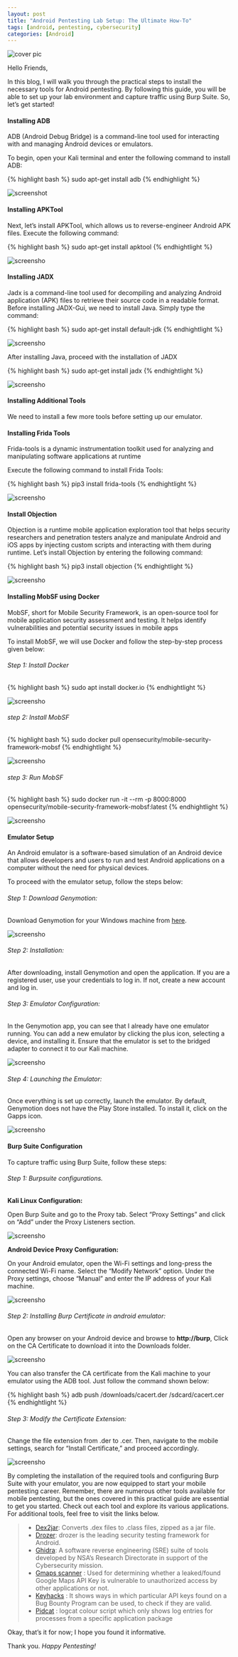 ```yaml
---
layout: post
title: "Android Pentesting Lab Setup: The Ultimate How-To"
tags: [android, pentesting, cybersecurity]
categories: [Android]
---
```


![cover pic](/images/blog1/1.jpg)


Hello Friends,

In this blog, I will walk you through the practical steps to install the necessary tools for Android pentesting. By following this guide, you will be able to set up your lab environment and capture traffic using Burp Suite. So, let’s get started!

#### Installing ADB
ADB (Android Debug Bridge) is a command-line tool used for interacting with and managing Android devices or emulators.

To begin, open your Kali terminal and enter the following command to install ADB:

{% highlight bash %}
sudo apt-get install adb
{% endhighlight %}

![screenshot](/images/blog1/2.png)

#### Installing APKTool

Next, let’s install APKTool, which allows us to reverse-engineer Android APK files. Execute the following command:

{% highlight bash %}
sudo apt-get install apktool
{% endhightlight %}

![screensho](/images/blog1/3.png)

#### Installing JADX

Jadx is a command-line tool used for decompiling and analyzing Android application (APK) files to retrieve their source code in a readable format. Before installing JADX-Gui, we need to install Java. Simply type the command:

{% highlight bash %}
sudo apt-get install default-jdk
{% endhightlight %}

![screensho](/images/blog1/4.png)

After installing Java, proceed with the installation of JADX

{% highlight bash %}
sudo apt-get install jadx
{% endhightlight %}

![screensho](/images/blog1/5.png)

#### Installing Additional Tools

We need to install a few more tools before setting up our emulator.

#### Installing Frida Tools

Frida-tools is a dynamic instrumentation toolkit used for analyzing and manipulating software applications at runtime

Execute the following command to install Frida Tools:

{% highlight bash %}
pip3 install frida-tools
{% endhightlight %}

![screensho](/images/blog1/6.png)

#### Install Objection

Objection is a runtime mobile application exploration tool that helps security researchers and penetration testers analyze and manipulate Android and iOS apps by injecting custom scripts and interacting with them during runtime. Let’s install Objection by entering the following command:

{% highlight bash %}
pip3 install objection
{% endhightlight %}

![screensho](/images/blog1/7.png)

#### Installing MobSF using Docker

MobSF, short for Mobile Security Framework, is an open-source tool for mobile application security assessment and testing. It helps identify vulnerabilities and potential security issues in mobile apps

To install MobSF, we will use Docker and follow the step-by-step process given below:

###### Step 1: Install Docker

{% highlight bash %}
sudo apt install docker.io
{% endhightlight %}

![screensho](/images/blog1/8.png)

###### step 2: Install MobSF

{% highlight bash %}
sudo docker pull opensecurity/mobile-security-framework-mobsf
{% endhightlight %}

![screensho](/images/blog1/9.png)

###### step 3: Run MobSF

{% highlight bash %}
sudo docker run -it --rm -p 8000:8000 opensecurity/mobile-security-framework-mobsf:latest
{% endhightlight %}

![screensho](/images/blog1/10.png)

#### Emulator Setup

An Android emulator is a software-based simulation of an Android device that allows developers and users to run and test Android applications on a computer without the need for physical devices.

To proceed with the emulator setup, follow the steps below:

###### Step 1: Download Genymotion:

Download Genymotion for your Windows machine from [here](https://www.genymotion.com/product-desktop/download/).

![screensho](/images/blog1/11.png)

###### Step 2: Installation:

After downloading, install Genymotion and open the application. If you are a registered user, use your credentials to log in. If not, create a new account and log in.

###### Step 3: Emulator Configuration:

In the Genymotion app, you can see that I already have one emulator running. You can add a new emulator by clicking the plus icon, selecting a device, and installing it. Ensure that the emulator is set to the bridged adapter to connect it to our Kali machine.

![screensho](/images/blog1/12.png)

###### Step 4: Launching the Emulator:

Once everything is set up correctly, launch the emulator. By default, Genymotion does not have the Play Store installed. To install it, click on the Gapps icon.

![screensho](/images/blog1/13.png)

#### Burp Suite Configuration

To capture traffic using Burp Suite, follow these steps:

###### Step 1: Burpsuite configurations.

**Kali Linux Configuration:**

Open Burp Suite and go to the Proxy tab. Select “Proxy Settings” and click on “Add” under the Proxy Listeners section.

![screensho](/images/blog1/14.png)

**Android Device Proxy Configuration:**

On your Android emulator, open the Wi-Fi settings and long-press the connected Wi-Fi name. Select the “Modify Network” option. Under the Proxy settings, choose “Manual” and enter the IP address of your Kali machine.

![screensho](/images/blog1/15.png)

###### Step 2: Installing Burp Certificate in android emulator:

Open any browser on your Android device and browse to **http://burp**, Click on the CA Certificate to download it into the Downloads folder.

![screensho](/images/blog1/16.png)

You can also transfer the CA certificate from the Kali machine to your emulator using the ADB tool. Just follow the command shown below:

{% highlight bash %}
adb push /downloads/cacert.der /sdcard/cacert.cer
{% endhightlight %}

###### Step 3: Modify the Certificate Extension:

Change the file extension from .der to .cer. Then, navigate to the mobile settings, search for “Install Certificate,” and proceed accordingly.

![screensho](/images/blog1/17.png)

By completing the installation of the required tools and configuring Burp Suite with your emulator, you are now equipped to start your mobile pentesting career. Remember, there are numerous other tools available for mobile pentesting, but the ones covered in this practical guide are essential to get you started. Check out each tool and explore its various applications. For additional tools, feel free to visit the links below.

> - [Dex2jar](https://github.com/pxb1988/dex2jar): Converts .dex files to .class files, zipped as a jar file.
> - [Drozer](https://github.com/WithSecureLabs/drozer): drozer is the leading security testing framework for Android.
> - [Ghidra](https://ghidra-sre.org/): A software reverse engineering (SRE) suite of tools developed by NSA’s Research Directorate in support of the Cybersecurity mission.
> - [Gmaps scanner](https://github.com/ozguralp/gmapsapiscanner) : Used for determining whether a leaked/found Google Maps API Key is vulnerable to unauthorized access by other applications or not.
> - [Keyhacks](https://github.com/streaak/keyhacks) : It shows ways in which particular API keys found on a Bug Bounty Program can be used, to check if they are valid.
> - [Pidcat](https://github.com/JakeWharton/pidcat) : logcat colour script which only shows log entries for processes from a specific application package

Okay, that’s it for now; I hope you found it informative.

Thank you.
*Happy Pentesting!*

